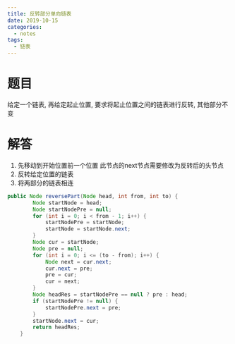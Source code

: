 ```yaml
---
title: 反转部分单向链表
date: 2019-10-15
categories:
  - notes
tags:
  - 链表
---
```

# 题目

给定一个链表, 再给定起止位置, 要求将起止位置之间的链表进行反转, 其他部分不变

# 解答
1. 先移动到开始位置前一个位置 此节点的next节点需要修改为反转后的头节点
2. 反转给定位置的链表
3. 将两部分的链表相连
```java
public Node reversePart(Node head, int from, int to) {
		Node startNode = head;
		Node startNodePre = null;
		for (int i = 0; i < from - 1; i++) {
			startNodePre = startNode;
			startNode = startNode.next;
		}
		Node cur = startNode;
		Node pre = null;
		for (int i = 0; i <= (to - from); i++) {
			Node next = cur.next;
			cur.next = pre;
			pre = cur;
			cur = next;
		}
		Node headRes = startNodePre == null ? pre : head;
		if (startNodePre != null) {
			startNodePre.next = pre;
		}
		startNode.next = cur;
		return headRes;
	}
```